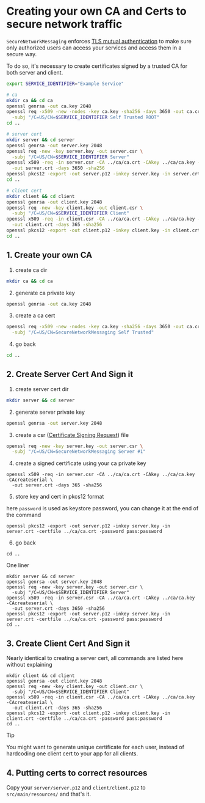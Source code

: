 # Creating your own CA and Certs to secure network traffic

`SecureNetworkMessaging` enforces [TLS mutual authentication](https://en.wikipedia.org/wiki/Mutual_authentication) to make sure only authorized users can access your services and access them in a secure way.

To do so, it's necessary to create certificates signed by a trusted CA for both server and client.

```bash
export SERVICE_IDENTIFIER="Example Service"
```

```bash
# ca
mkdir ca && cd ca
openssl genrsa -out ca.key 2048 
openssl req -x509 -new -nodes -key ca.key -sha256 -days 3650 -out ca.crt \
  -subj "/C=US/CN=$SERVICE_IDENTIFIER Self Trusted ROOT"
cd ..

# server cert
mkdir server && cd server
openssl genrsa -out server.key 2048
openssl req -new -key server.key -out server.csr \
  -subj "/C=US/CN=$SERVICE_IDENTIFIER Server"
openssl x509 -req -in server.csr -CA ../ca/ca.crt -CAkey ../ca/ca.key -CAcreateserial \
  -out server.crt -days 3650 -sha256
openssl pkcs12 -export -out server.p12 -inkey server.key -in server.crt -certfile ../ca/ca.crt -password pass:password
cd ..

# client cert
mkdir client && cd client
openssl genrsa -out client.key 2048
openssl req -new -key client.key -out client.csr \
  -subj "/C=US/CN=$SERVICE_IDENTIFIER Client"
openssl x509 -req -in client.csr -CA ../ca/ca.crt -CAkey ../ca/ca.key -CAcreateserial \
  -out client.crt -days 365 -sha256
openssl pkcs12 -export -out client.p12 -inkey client.key -in client.crt -certfile ../ca/ca.crt -password pass:password
cd ..
```

## 1. Create your own CA

1. create ca dir

```bash
mkdir ca && cd ca
```

2. generate ca private key

```bash
openssl genrsa -out ca.key 2048 
```

3. create a ca cert

```bash
openssl req -x509 -new -nodes -key ca.key -sha256 -days 3650 -out ca.crt \
  -subj "/C=US/CN=SecureNetworkMessaging Self Trusted"
```

4. go back

```bash
cd ..
```


## 2. Create Server Cert And Sign it

1. create server cert dir

```bash
mkdir server && cd server
```

2. generate server private key

```bash
openssl genrsa -out server.key 2048
```

3. create a csr ([Certificate Signing Request](https://en.wikipedia.org/wiki/Certificate_signing_request)) file

```bash
openssl req -new -key server.key -out server.csr \
  -subj "/C=US/CN=SecureNetworkMessaging Server #1"
```

4. create a signed certificate using your ca private key

```
openssl x509 -req -in server.csr -CA ../ca/ca.crt -CAkey ../ca/ca.key -CAcreateserial \
  -out server.crt -days 365 -sha256
```

5. store key and cert in pkcs12 format

here `password` is used as keystore password, you can change it at the end of the command

```
openssl pkcs12 -export -out server.p12 -inkey server.key -in server.crt -certfile ../ca/ca.crt -password pass:password
```

6. go back

```
cd ..
```

One liner

```
mkdir server && cd server
openssl genrsa -out server.key 2048
openssl req -new -key server.key -out server.csr \
  -subj "/C=US/CN=$SERVICE_IDENTIFIER Server"
openssl x509 -req -in server.csr -CA ../ca/ca.crt -CAkey ../ca/ca.key -CAcreateserial \
  -out server.crt -days 3650 -sha256
openssl pkcs12 -export -out server.p12 -inkey server.key -in server.crt -certfile ../ca/ca.crt -password pass:password
cd ..

```



## 3. Create Client Cert And Sign it

Nearly identical to creating a server cert, all commands are listed here without explaining

```
mkdir client && cd client
openssl genrsa -out client.key 2048
openssl req -new -key client.key -out client.csr \
  -subj "/C=US/CN=$SERVICE_IDENTIFIER Client"
openssl x509 -req -in client.csr -CA ../ca/ca.crt -CAkey ../ca/ca.key -CAcreateserial \
  -out client.crt -days 365 -sha256
openssl pkcs12 -export -out client.p12 -inkey client.key -in client.crt -certfile ../ca/ca.crt -password pass:password
cd ..
```

> [!TIP]
> You might want to generate unique certificate for each user, instead of hardcoding one client cert to your app for all clients.

## 4. Putting certs to correct resources

Copy your `server/server.p12`  and `client/client.p12` to `src/main/resources/` and that's it.
